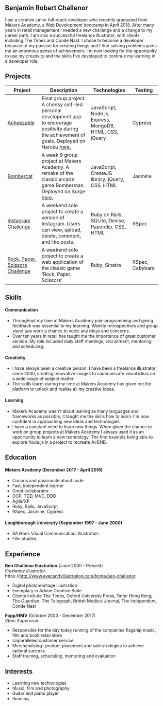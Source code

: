 ## Benjamin Robert Challenor

I am a creative junior full-stack developer who recently graduated from Makers Academy, a Web Development bootcamp in April 2018. After many years in retail management I needed a new challenge and a change to my career path. I am also a successful freelance illustrator, with clients including The Times and Conde Nast. I chose to become a developer because of my passion for creating things and I find solving problems gives me an enormous sense of achievement. I'm now looking for the opportunity to use my creativity and the skills I've developed to continue my learning in a developer role.

## Projects

| Project   | Description | Technologies | Testing |
|---        |---          |---           |---      |
|[Acheezable](https://github.com/BenChallenor/acheezable)| Final group project. A cheesy self-led personal development app to encourage positivity during the achievement of goals. Deployed on Heroku <a href="http://acheezable.herokuapp.com/">here.</a> | JavaScript, Node.js, Express, MongoDB, HTML, CSS, jQuery | Cypress |
|[Bombercat](https://github.com/BenChallenor/bombercat)| A week 9 group project at Makers Academy. A remake of the classic arcade game Bomberman. Deployed on Surge <a href="http://bombercat.surge.sh">here.</a>| JavaScript, CreateJS library, jQuery, CSS, HTML | Jasmine |
|[Instagram Challenge](https://github.com/BenChallenor/instagram-challenge)| A weekend solo project to create a version of Instagram. Users can view, upload, delete, comment, and like posts. | Ruby on Rails, SQLite, Devise, Paperclip, CSS, HTML | RSpec |
|[Rock, Paper, Scissors Challenge](https://github.com/BenChallenor/rps-challenge)| A weekend solo project to create a web application of the classic game 'Rock, Paper, Scissors' | Ruby, Sinatra | RSpec, Cabybara |

## Skills

#### Communication

* Throughout my time at Makers Academy pair-programming and giving feedback was essential to my learning. Weekly retrospectives and group stand ups were a chance to voice any ideas and concerns.
* Over ten years in retail has taught me the importance of great customer service. My role included daily staff meetings, recruitment, mentoring and scheduling.

#### Creativity

* I have always been a creative person. I have been a freelance illustrator since 2000, creating innovative images to communicate visual ideas on a wide range of subject matter.
* The skills learnt during my time at Makers Academy has given me the platform to unlock and realise all my creative ideas.

#### Learning

* Makers Academy wasn't about leaning as many languages and frameworks as possible, it taught me the skills how to learn. I'm now confident in approaching new ideas and technologies.
* I have a constant need to learn new things. When given the chance to work on group projects at Makers Academy I always used it as an opportunity to learn a new technology. The first example being able to explore Node.js in a project to recreate AirBNB.


## Education

#### Makers Academy (December 2017 - April 2018)

* Curious and passionate about code
* Fast, independent learner
* Great collaborator
* OOP, TDD, MVC, DDD
* Agile/XP
* Ruby, Rails, JavaScript
* RSpec, Jasmine, Cypress

#### Loughborough University (September 1997 - June 2000)

* BA Hons Visual Communication: Illustration
* Film studies


## Experience

**Ben Challenor Illustration** (June 2000 - Present)    
*Freelance Illustrator*
https://http://www.eyecandyillustration.com/home/ben-challenor
* Digital photomontage illustration
* Exemplary in Adobe Creative Suite
* Clients include The Times, Oxford University Press, Tatler Hong Kong, The Guardian, The Telegraph, British Medical Journal, The Independent, Conde Nast

**Fopp/HMV** (October 2003 - December 2017)   
*Store Supervisor*
* Responsible for the day today running of the companies flagship music, film and book retail store
* Unparalleled customer service
* Merchandising- product placement and sale strategies to achieve optimal success
* Staff training, scheduling, mentoring and evaluation


## Interests

* Learning new technologies
* Music, film and photography
* Guitar and piano player
* Running
